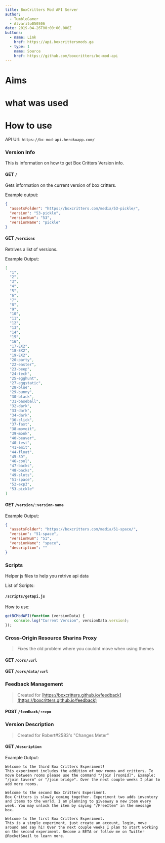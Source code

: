 ```yaml
---
title: BoxCritters Mod API Server
author:
  - TumbleGamer
  - Alvarito050506
date: 2019-04-26T00:00:00.000Z
buttons:
  - name: Link
    href: https://api.boxcrittersmods.ga
  - type: 1
    name: Source
    href: https://github.com/boxcritters/bc-mod-api
---
```

# Aims
# what was used


# How to use
API Url: `https://bc-mod-api.herokuapp.com/`
### Version Info
This is information on how to get Box Critters Version info.

#### GET `/`
Gets information on the current version of box critters.

Example output:
```json
{
  "assetsFolder": "https://boxcritters.com/media/53-pickle/",
  "version": "53-pickle",
  "versionNum": "53",
  "versionName": "pickle"
}
```

#### GET `/versions`
Retrives a list of versions.

Example Output:
```json
[
  "1",
  "2",
  "3",
  "4",
  "5",
  "6",
  "7",
  "8",
  "9",
  "10",
  "11",
  "12",
  "13",
  "14",
  "15",
  "16",
  "17-EX2",
  "18-EX2",
  "19-EX2",
  "20-party",
  "22-easter",
  "23-beep",
  "24-tech",
  "25-egghunt",
  "27-eggstatic",
  "28-blue",
  "29-bunny",
  "30-black",
  "31-baseball",
  "32-dark",
  "33-dark",
  "34-dark",
  "36-click",
  "37-fast",
  "38-moveit",
  "39-monk",
  "40-beaver",
  "40-test",
  "41-emit",
  "44-float",
  "45-3D",
  "46-cool",
  "47-backs",
  "48-backs",
  "49-slots",
  "51-space",
  "52-exp3",
  "53-pickle"
]
```
#### GET `/version/:version-name`
Example Output:
```json
{
  "assetsFolder": "https://boxcritters.com/media/51-space/",
  "version": "51-space",
  "versionNum": "51",
  "versionName": "space",
  "description": ""
}
```
### Scripts
Helper js files to help you retrive api data

List of Scripts:
#### `/scripts/getapi.js`
How to use:
```js
getBCModAPI(function (versionData) {
    console.log("Current Version", versionData.version);
});
```


### Cross-Origin Resource Sharins Proxy
> Fixes the old problem where you couldnt move when using themes
#### GET `/cors/:url`
#### GET `/cors/data/:url`

### Feedback Management
> Created for [https://boxcritters.github.io/feedback](https://boxcritters.github.io/feedback)
#### POST `/feedback/:repo`
### Version Description
> Created for Robert#2583's "Changes Meter"
#### GET `/description`
Example Output:
```
Welcome to the third Box Critters Experiment!
This experiment includes the addition of new rooms and critters. To move between rooms please use the command "/join [roomId]". Example: "/join tavern" or "/join bridge". Over the next couple weeks I plan to add more rooms.

Welcome to the second Box Critters Experiment.
Box Critters is slowly coming together. Experiment two adds inventory and items to the world. I am planning to giveaway a new item every week. You may unlock the item by saying "/FreeItem" in the message box.

Welcome to the first Box Critters Experiment.
This is a simple experiment, just create an account, login, move around and say hi! Over the next couple weeks I plan to start working on the second experiment. Become a BETA or follow me on Twitter @RocketSnail to learn more.
```